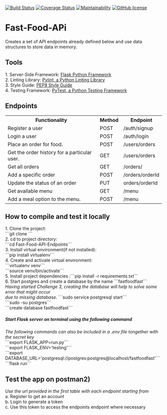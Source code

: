 [![Build Status](https://travis-ci.org/PromasterGuru/Fast-Food-API-Endpoints.svg?branch=bg-updates-160539838)](https://travis-ci.org/PromasterGuru/Fast-Food-API-Endpoints)  [![Coverage Status](https://coveralls.io/repos/github/PromasterGuru/Fast-Food-API-Endpoints/badge.svg?branch=bg-updates-160539838)](https://coveralls.io/github/PromasterGuru/Fast-Food-API-Endpoints?branch=bg-updates-160539838)   [![Maintainability](https://api.codeclimate.com/v1/badges/997b349df6f552d352b5/maintainability)](https://codeclimate.com/github/PromasterGuru/Fast-Food-API-Endpoints/maintainability)    [![GitHub license](https://img.shields.io/github/license/PromasterGuru/Fast-Food-APi.svg)](https://github.com/PromasterGuru/Fast-Food-APi/blob/master/LICENSE)


# Fast-Food-APi
Creates a set of API endpoints already defined below and use data structures to store data in memory.
<h2>Tools</h2>
1. Server-Side Framework: <a href ="http://flask.pocoo.org/">Flask Python Framework</a><br>
2. Linting Library: <a href ="https://www.pylint.org/">Pylint, a Python Linting Library</a><br>
3. Style Guide: <a href ="https://www.python.org/dev/peps/pep-0008/">PEP8 Style Guide</a><br>
4. Testing Framework: <a href ="https://docs.pytest.org/en/latest/">PyTest, a Python Testing Framework</a><br>

<h2>Endpoints</h2>
<table>
  <tr>
    <th>Functionality</th>
    <th>Method</th>
    <th>Endpoint</th>
  </tr>
  <tr>
    <td>Register a user</td>
    <td>POST</td>
    <td>/auth/signup</td>
  </tr>
  <tr>
    <td>Login a user</td>
    <td>POST</td>
    <td>/auth/login</td>
  </tr>
  <tr>
    <td>Place an order for food.</td>
    <td>POST</td>
    <td>/users/orders</td>
  </tr>
  <tr>
    <td>Get the order history for a particular user.</td>
    <td>GET</td>
    <td>/users/orders</td>
  </tr>
  <tr>
    <td>Get all orders</td>
    <td>GET</td>
    <td>/orders/</td>
  </tr>
  <tr>
    <td>Add a specific order</td>
    <td>POST</td>
    <td>/orders/orderId</td>
  </tr>
  <tr>
    <td>Update the status  of an order</td>
    <td>PUT</td>
    <td>orders/orderId</td>
  </tr>
  <tr>
    <td>Get available menu</td>
    <td>GET</td>
    <td>/menu</td>
  </tr>
  <tr>
    <td>Add a meal option to the menu.</td>
    <td>POST</td>
    <td>/menu</td>
  </tr>
</table>

<h2> How to compile and test it locally </h2>
1. Clone the project:<br>```git clone <a href ="https://github.com/PromasterGuru/Fast-Food-APi.git"></a>```<br>
2. cd to project directory: <br>```cd Fast-Food-API-Endpoints```<br>
3. Install virtual environment(if not installed):<br> ```pip install virtualenv```<br>
4. Create and activate virtual environment:<br>```virtualenv venv```<br>```source venv/bin/activate```<br>
5. Install project dependencies :```pip install -r requirements.txt```<br>
6. Start postgres and create a database by the name ```fastfoodfast```<br>
<i>Having started Challenge 3, creating the database will help to solve some error that might occur<br> due to missing database.</i>
```sudo service postgresql start```<br>
```sudo -su postgres```<br>
```create database fastfoodfast```

<h5>Start Flask server on terminal using the following command</h5>
<i>The following commands can also be included in a .env file tongether with the secret key</i><br>
```export FLASK_APP=run.py```<br>
```export FLASK_ENV='testing'```<br>
```export DATABASE_URL='postgresql://postgres:postgres@localhost/fastfoodfast'```<br>
```flask run```
<h2>Test the app on postman2)</h2>
<i>Use the url provided in the first table with each endpoint starting from</i><br>
a. Register to get an account<br>
b. Login to generate a  token<br>
c. Use this token to access the endpoints endpoint where necessary
